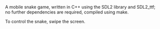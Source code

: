 A mobile snake game, written in C++ using the SDL2 library and SDL2_ttf; no further dependencies are required, compiled using make. 

To control the snake, swipe the screen.
